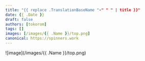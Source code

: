 ```yaml
---
title: "{{ replace .TranslationBaseName "-" " " | title }}"
date: {{ .Date }}
draft: false
authors: [tokorom]
tags: []
images: [/images/{{ .Name }}/top.png]
canonical: https://spinners.work
---
```


![image](/images/{{ .Name }}/top.png)

